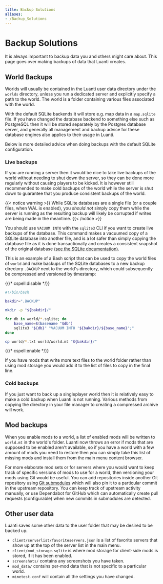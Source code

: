 ```yaml
---
title: Backup Solutions
aliases:
- /Backup_Solutions
---
```


# Backup Solutions
It is always important to backup data you and others might care about. This page goes over making backups of data that Luanti creates.

## World Backups
Worlds will usually be contained in the Luanti user data directory under the `worlds` directory, unless you run a dedicated server and explicitly specify a path to the world. The world is a folder containing various files associated with the world.

With the default SQLite backends it will store e.g. map data in a `map.sqlite` file. If you have changed the database backend to something else such as PostgreSQL then it will be stored separately by the Postgres database server, and generally all management and backup advice for these database engines also applies to their usage in Luanti.

Below is more detailed advice when doing backups with the default SQLite configuration.

### Live backups
If you are running a server then it would be nice to take live backups of the world without needing to shut down the server, so they can be done more regularly without causing players to be kicked. It is however still recommended to make cold backups of the world while the server is shut down to guarantee that you produce consistent backups of the world.

{{< notice warning >}}
While SQLite databases are a single file (or a couple files, when WAL is enabled), you *should not* simply copy them while the server is running as the resulting backup will likely be corrupted if writes are being made in the meantime.
{{< /notice >}}

You should use `VACUUM INTO` with the `sqlite3` CLI if you want to create live backups of the database. This command makes a vacuumed copy of a SQLite database into another file, and is a lot safer than simply copying the database file as it is done transactionally and creates a consistent snapshot of the original database [(see the SQLite documentation)](https://www.sqlite.org/lang_vacuum.html#vacuum_with_an_into_clause).

This is an example of a Bash script that can be used to copy the world files of `world` and make backups of the SQLite databases to a new backup directory `.BACKUP` next to the world's directory, which could subsequently be compressed and versioned by timestamp:

{{/* cspell:disable */}}
```bash
#!/bin/bash

bakdir=".BACKUP"

mkdir -p "${bakdir}/"

for db in world/*.sqlite; do
    base_name=$(basename "$db")
    sqlite3 "${db}" "VACUUM INTO '${bakdir}/${base_name}';"
done

cp world/*.txt world/world.mt "${bakdir}/"
```
{{/* cspell:enable */}}

If you have mods that write more text files to the world folder rather than using mod storage you would add it to the list of files to copy in the final line.

### Cold backups
If you just want to back up a singleplayer world then it is relatively easy to make a cold backup when Luanti is not running. Various methods from copying the directory in your file manager to creating a compressed archive will work.

## Mod backups
When you enable mods to a world, a list of enabled mods will be written to `world.mt` in the world's folder. Luanti now throws an error if mods that are supposed to be enabled aren't available, so if you have a world with a few amount of mods you need to restore then you can simply take this list of missing mods and install them from the main menu content browser.

For more elaborate mod sets or for servers where you would want to keep track of specific versions of mods to use for a world, then versioning your mods using Git would be useful. You can add repositories inside another Git repository using [Git submodules](https://git-scm.com/book/en/v2/Git-Tools-Submodules) which will also pin it to a particular commit in the upstream repository. You can keep track of upstream activity manually, or use Dependabot for GitHub which can automatically create pull requests (configurable) when new commits in submodules are detected.

## Other user data
Luanti saves some other data to the user folder that may be desired to be backed up.

- `client/serverlist/favoriteservers.json` is a list of favorite servers that show up at the top of the server list in the main menu.
- `client/mod_storage.sqlite` is where mod storage for client-side mods is stored, if it has been enabled.
- `screenshots/` contains any screenshots you have taken.
- `mod_data/` contains per-mod data that is not specific to a particular world.
- `minetest.conf` will contain all the settings you have changed.
